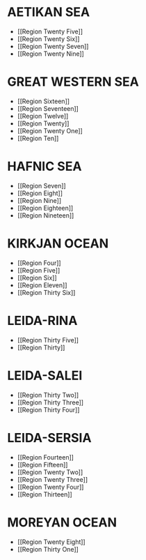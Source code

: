 # AETIKAN SEA
- [[Region Twenty Five]]
- [[Region Twenty Six]]
- [[Region Twenty Seven]]
- [[Region Twenty Nine]]

# GREAT WESTERN SEA
- [[Region Sixteen]]
- [[Region Seventeen]]
- [[Region Twelve]]
- [[Region Twenty]]
- [[Region Twenty One]]
- [[Region Ten]]
# HAFNIC SEA
- [[Region Seven]]
- [[Region Eight]]
- [[Region Nine]]
- [[Region Eighteen]]
- [[Region Nineteen]]
# KIRKJAN OCEAN
- [[Region Four]]
- [[Region Five]]
- [[Region Six]]
- [[Region Eleven]]
- [[Region Thirty Six]]
# LEIDA-RINA
- [[Region Thirty Five]]
- [[Region Thirty]]
# LEIDA-SALEI
- [[Region Thirty Two]]
- [[Region Thirty Three]]
- [[Region Thirty Four]]
# LEIDA-SERSIA
- [[Region Fourteen]]
- [[Region Fifteen]]
- [[Region Twenty Two]]
- [[Region Twenty Three]]
- [[Region Twenty Four]]
- [[Region Thirteen]]
# MOREYAN OCEAN
- [[Region Twenty Eight]]
- [[Region Thirty One]]
